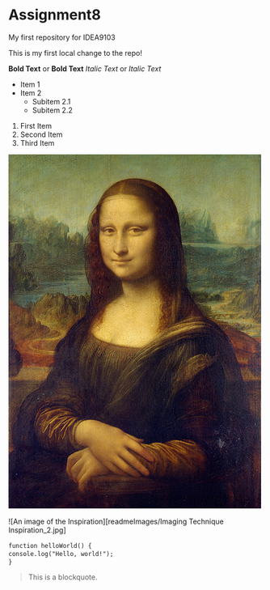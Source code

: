 # Assignment8


My first repository for IDEA9103

This is my first local change to the repo!

**Bold Text** or __Bold Text__
*Italic Text* or _Italic Text_

- Item 1
- Item 2
  - Subitem 2.1
  - Subitem 2.2

1. First Item
2. Second Item
3. Third Item


![An image of the Inspiration][readmeImages/Imaging Technique Inspiration_1.jpg]


![An image of the Inspiration][readmeImages/Imaging Technique Inspiration_2.jpg]



```
function helloWorld() {
console.log("Hello, world!");
}
```
> This is a blockquote.

[readmeImages/Imaging Technique Inspiration_1.jpg]: readmeImages/Mona_Lisa_by_Leonardo_da_Vinci_500_x_700.jpg